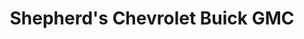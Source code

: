 ---
title: "Shepherd's Chevrolet Buick GMC"
url: /kendallville/shepherds-chevrolet-buick-gmc/
shop: car
---